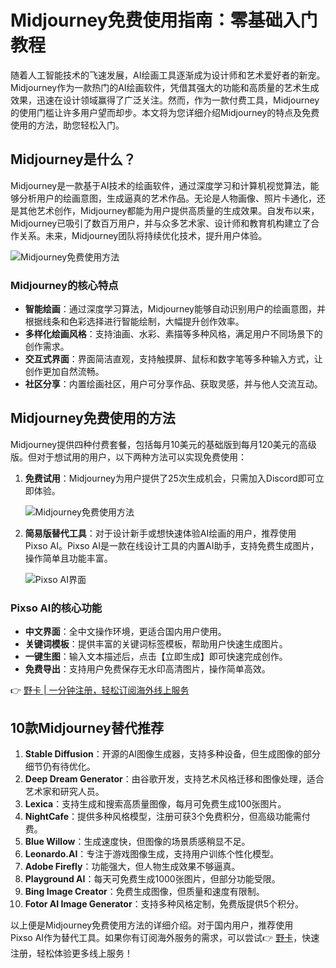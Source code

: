 # Midjourney免费使用指南：零基础入门教程

随着人工智能技术的飞速发展，AI绘画工具逐渐成为设计师和艺术爱好者的新宠。Midjourney作为一款热门的AI绘画软件，凭借其强大的功能和高质量的艺术生成效果，迅速在设计领域赢得了广泛关注。然而，作为一款付费工具，Midjourney的使用门槛让许多用户望而却步。本文将为您详细介绍Midjourney的特点及免费使用的方法，助您轻松入门。

## Midjourney是什么？

Midjourney是一款基于AI技术的绘画软件，通过深度学习和计算机视觉算法，能够分析用户的绘画意图，生成逼真的艺术作品。无论是人物画像、照片卡通化，还是其他艺术创作，Midjourney都能为用户提供高质量的生成效果。自发布以来，Midjourney已吸引了数百万用户，并与众多艺术家、设计师和教育机构建立了合作关系。未来，Midjourney团队将持续优化技术，提升用户体验。

![Midjourney免费使用方法](https://bbtdd.com/wp-content/uploads/img/2909591266.webp)

### Midjourney的核心特点

- **智能绘画**：通过深度学习算法，Midjourney能够自动识别用户的绘画意图，并根据线条和色彩选择进行智能绘制，大幅提升创作效率。
- **多样化绘画风格**：支持油画、水彩、素描等多种风格，满足用户不同场景下的创作需求。
- **交互式界面**：界面简洁直观，支持触摸屏、鼠标和数字笔等多种输入方式，让创作更加自然流畅。
- **社区分享**：内置绘画社区，用户可分享作品、获取灵感，并与他人交流互动。

## Midjourney免费使用的方法

Midjourney提供四种付费套餐，包括每月10美元的基础版到每月120美元的高级版。但对于想试用的用户，以下两种方法可以实现免费使用：

1. **免费试用**：Midjourney为用户提供了25次生成机会，只需加入Discord即可立即体验。
   
   ![Midjourney免费使用方法](https://bbtdd.com/wp-content/uploads/img/164005842793.webp)

2. **简易版替代工具**：对于设计新手或想快速体验AI绘画的用户，推荐使用Pixso AI。Pixso AI是一款在线设计工具的内置AI助手，支持免费生成图片，操作简单且功能丰富。

   ![Pixso AI界面](https://bbtdd.com/wp-content/uploads/img/14518576158.webp)

### Pixso AI的核心功能

- **中文界面**：全中文操作环境，更适合国内用户使用。
- **关键词模板**：提供丰富的关键词标签模板，帮助用户快速生成图片。
- **一键生图**：输入文本描述后，点击【立即生成】即可快速完成创作。
- **免费导出**：支持用户免费保存无水印高清图片，操作简单高效。

👉 [野卡 | 一分钟注册，轻松订阅海外线上服务](https://bbtdd.com/yeka)

## 10款Midjourney替代推荐

1. **Stable Diffusion**：开源的AI图像生成器，支持多种设备，但生成图像的部分细节仍有待优化。
2. **Deep Dream Generator**：由谷歌开发，支持艺术风格迁移和图像处理，适合艺术家和研究人员。
3. **Lexica**：支持生成和搜索高质量图像，每月可免费生成100张图片。
4. **NightCafe**：提供多种风格模型，注册可获3个免费积分，但高级功能需付费。
5. **Blue Willow**：生成速度快，但图像的场景质感稍显不足。
6. **Leonardo.AI**：专注于游戏图像生成，支持用户训练个性化模型。
7. **Adobe Firefly**：功能强大，但人物生成效果不够逼真。
8. **Playground AI**：每天可免费生成1000张图片，但部分功能受限。
9. **Bing Image Creator**：免费生成图像，但质量和速度有限制。
10. **Fotor AI Image Generator**：支持多种风格定制，免费版提供5个积分。

以上便是Midjourney免费使用方法的详细介绍。对于国内用户，推荐使用Pixso AI作为替代工具。如果你有订阅海外服务的需求，可以尝试👉 [野卡](https://bbtdd.com/yeka)，快速注册，轻松体验更多线上服务！